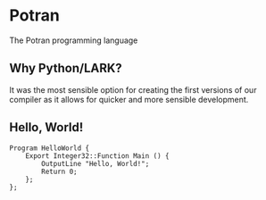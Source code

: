 # Potran
The Potran programming language

## Why Python/LARK?
It was the most sensible option for creating the first versions of our compiler as it allows for quicker and more sensible development.

## Hello, World!
```p22
Program HelloWorld {
    Export Integer32::Function Main () {
        OutputLine "Hello, World!";
        Return 0;
    };
};
```